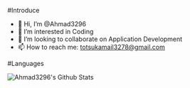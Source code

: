#Introduce
- 👋 Hi, I’m @Ahmad3296
- 👀 I’m interested in Coding
- 💞️ I’m looking to collaborate on Application Development
- 📫 How to reach me: totsukamail3278@gmail.com

#Languages

<img align = "left" alt = "Ahmad3296's Github Stats" src = "https://github-readme-stats.vercel.app/api?username=Ahmad3296&show_icons=true&theme=radical" />

<!--<img align = "left" alt = "Ahmad3296's Github Stats" src = "https://github-readme-stats.vercel.app/api/top-langs/?username=Ahmad3296&layout=compact" />-->

<!---
Ahmad3296/Ahmad3296 is a ✨ special ✨ repository because its `README.md` (this file) appears on your GitHub profile.
You can click the Preview link to take a look at your changes.
--->
